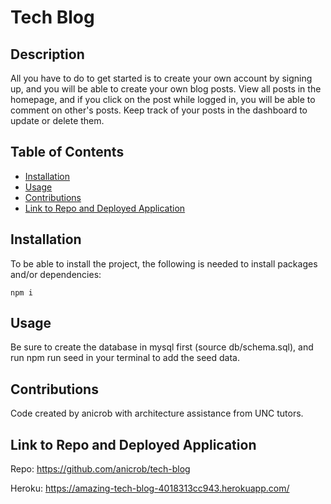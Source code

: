 # Tech Blog


## Description

All you have to do to get started is to create your own account by signing up, and you will be able to create your own blog posts. View all posts in the homepage, and if you click on the post while logged in, you will be able to comment on other's posts. Keep track of your posts in the dashboard to update or delete them.

## Table of Contents
* [Installation](#installation)
* [Usage](#usage)
* [Contributions](#contributions)
* [Link to Repo and Deployed Application](#link-to-repo-and-deployed-application)


## Installation

To be able to install the project, the following is needed to install packages and/or dependencies:
~~~
npm i
~~~

## Usage

Be sure to create the database in mysql first (source db/schema.sql), and run npm run seed in your terminal to add the seed data. 



## Contributions

Code created by anicrob with architecture assistance from UNC tutors.

## Link to Repo and Deployed Application

Repo: https://github.com/anicrob/tech-blog

Heroku: https://amazing-tech-blog-4018313cc943.herokuapp.com/
